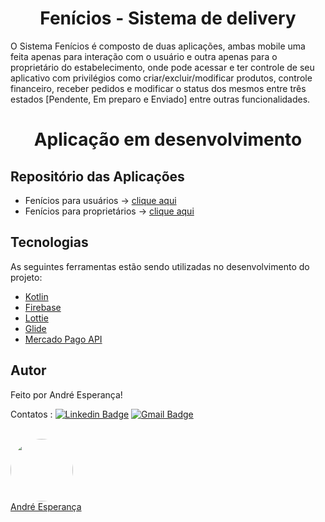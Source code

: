<h1 align="center">Fenícios - Sistema de delivery</h1>

<p> 
  O Sistema Fenícios é composto de duas aplicações, ambas mobile uma feita apenas para interação com o usuário e outra apenas para o proprietário do estabelecimento, onde pode acessar e ter controle de seu aplicativo com privilégios como criar/excluir/modificar produtos, controle financeiro, receber pedidos e modificar o status dos mesmos entre três estados [Pendente, Em preparo e Enviado] entre outras funcionalidades. </p>

<h1 align="center">Aplicação em desenvolvimento</h1>

## Repositório das Aplicações

- Fenícios para usuários -> [clique aqui](https://github.com/andreesperanca/app_user_fenicios)
- Fenícios para proprietários -> [clique aqui](https://github.com/andreesperanca/app_owner_fenicios)

## Tecnologias

As seguintes ferramentas estão sendo utilizadas no desenvolvimento do projeto:

- [Kotlin](https://kotlinlang.org/)
- [Firebase](https://firebase.google.com/)
- [Lottie](https://lottiefiles.com/)
- [Glide](https://github.com/bumptech/glide)
- [Mercado Pago API](https://www.mercadopago.com.br/developers/pt/docs/checkout-pro/landing)
  
## Autor


Feito por André Esperança!

Contatos :
[![Linkedin Badge](https://img.shields.io/badge/-André-blue?style=flat-square&logo=Linkedin&logoColor=white&link=https://www.linkedin.com/in/andr%C3%A9-esperan%C3%A7a-34021a235/)](https://www.linkedin.com/in/andr%C3%A9-esperan%C3%A7a-34021a235/) 
[![Gmail Badge](https://img.shields.io/badge/-andreluizesperancacorreia@gmail.com-c14438?style=flat-square&logo=Gmail&logoColor=white&link=mailto:andreesperanca2010@gmail.com)](mailto:andreluizesperancacorreia@gmail.com)

<a href="https://github.com/andreesperanca">
 <br /> 
 <img style="border-radius: 50%;" src="https://avatars.githubusercontent.com/andreesperanca" width="100px;" alt=""/>
 <br />
  <a href="https://github.com/andreesperanca" title="">André Esperança</a>

